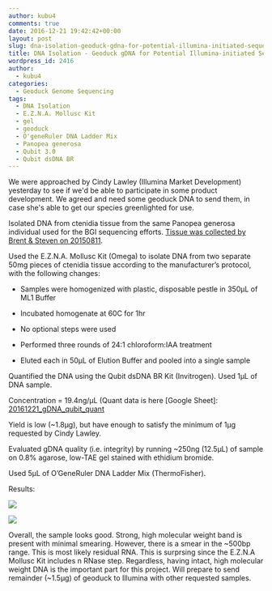 ```yaml
---
author: kubu4
comments: true
date: 2016-12-21 19:42:42+00:00
layout: post
slug: dna-isolation-geoduck-gdna-for-potential-illumina-initiated-sequencing-project
title: DNA Isolation - Geoduck gDNA for Potential Illumina-initiated Sequencing Project
wordpress_id: 2416
author:
  - kubu4
categories:
  - Geoduck Genome Sequencing
tags:
  - DNA Isolation
  - E.Z.N.A. Mollusc Kit
  - gel
  - geoduck
  - O'geneRuler DNA Ladder Mix
  - Panopea generosa
  - Qubit 3.0
  - Qubit dsDNA BR
---
```


We were approached by Cindy Lawley (Illumina Market Development) yesterday to see if we'd be able to participate in some product development. We agreed and need some geoduck DNA to send them, in case she's able to get our species greenlighted for use.

Isolated DNA from ctenidia tissue from the same Panopea generosa individual used for the BGI sequencing efforts. [Tissue was collected by Brent & Steven on 20150811](https://onsnetwork.org/halfshell/2015/08/11/big-day-big-clam/).

Used the E.Z.N.A. Mollusc Kit (Omega) to isolate DNA from two separate 50mg pieces of ctenidia tissue according to the manufacturer’s protocol, with the following changes:




    
  * Samples were homogenized with plastic, disposable pestle in 350μL of ML1 Buffer

    
  * Incubated homogenate at 60C for 1hr

    
  * No optional steps were used

    
  * Performed three rounds of 24:1 chloroform:IAA treatment

    
  * Eluted each in 50μL of Elution Buffer and pooled into a single sample



Quantified the DNA using the Qubit dsDNA BR Kit (Invitrogen). Used 1μL of DNA sample.

Concentration = 19.4ng/μL (Quant data is here [Google Sheet]: [20161221_gDNA_qubit_quant](httpss://docs.google.com/spreadsheets/d/1DUiC0GsbBX1wsxAsAWh2_WV5wh8EwKNeELmqljlumCw/edit?usp=sharing)

Yield is low (~1.8μg), but have enough to satisfy the minimum of 1μg requested by Cindy Lawley.

Evaluated gDNA quality (i.e. integrity) by running ~250ng (12.5μL) of sample on 0.8% agarose, low-TAE gel stained with ethidium bromide.

Used 5μL of O’GeneRuler DNA Ladder Mix (ThermoFisher).



Results:



[![](httpss://github.com/sr320/LabDocs/blob/master/protocols/Commercial_Protocols/ThermoFisher_OgeneRuler_DNA_Ladder_Mix_F100439.jpg?raw=true)](https://github.com/sr320/LabDocs/blob/master/protocols/Commercial_Protocols/ThermoFisher_OgeneRuler_DNA_Ladder_Mix_F100439.jpg?raw=true)



[![](https://eagle.fish.washington.edu/Arabidopsis/20161221_gel_geoduck_gDNA.jpg)](http://eagle.fish.washington.edu/Arabidopsis/20161221_gel_geoduck_gDNA.jpg)





Overall, the sample looks good. Strong, high molecular weight band is present with minimal smearing. However, there is a smear in the ~500bp range. This is most likely residual RNA. This is surprsing since the E.Z.N.A Mollusc Kit includes n RNase step. Regardless, having intact, high molecular weight DNA is the important part for this project. Will prepare to send remainder (~1.5μg) of geoduck to Illumina with other requested samples.

